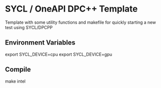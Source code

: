 # SYCL / OneAPI DPC++ Template
Template with some utility functions and makefile for quickly starting a new test using SYCL/DPCPP

## Environment Variables
export SYCL_DEVICE=cpu 
export SYCL_DEVICE=gpu

## Compile
make intel


